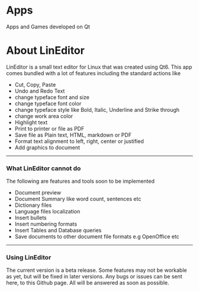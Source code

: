 # Apps
Apps and Games developed on Qt


# About LinEditor
LinEditor is a small text editor for Linux that was created using Qt6.
This app comes bundled with a lot of features including the standard actions like 

  * Cut, Copy, Paste 
  * Undo and Redo Text
  * change typeface font and size
  * change typeface font color
  * change typeface style like Bold, Italic, Underline and Strike through
  * change work area color
  * Highlight text
  * Print to printer or file as PDF
  * Save file as Plain text, HTML, markdown or PDF
  * Format text alignment to left, right, center or justified
  * Add graphics to document
  
---------------------------------------------
  
### What LinEditor cannot do
The following are features and tools soon to be implemented
  * Document preview
  * Document Summary like word count, sentences etc
  * Dictionary files
  * Language files localization
  * Insert bullets
  * Insert numbering formats
  * Insert Tables and Database queries
  * Save documents to other document file formats e.g OpenOffice etc 
  
---------------------------------------------  
  
### Using LinEditor
The current version is a beta release. Some features may not be workable as yet, but will be fixed in later versions. Any bugs or issues can be sent here, to this Github page. All will be answered as soon as possible.




